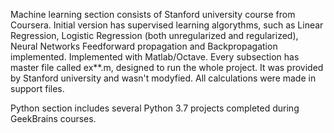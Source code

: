 Machine learning section consists of Stanford university course from Coursera. Initial version has supervised learning algorythms, such as Linear Regression, Logistic Regression (both unregularized and regularized), Neural Networks Feedforward propagation and Backpropagation  implemented. Implemented with Matlab/Octave.
Every subsection has master file called ex**.m, designed to run the whole project. It was provided by Stanford university and wasn't modyfied. All calculations were made in support files.

Python section includes several Python 3.7 projects completed during GeekBrains courses.

